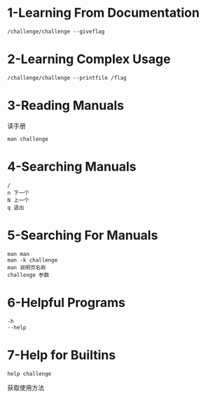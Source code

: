 # 1-Learning From Documentation



```
/challenge/challenge --giveflag
```



# 2-Learning Complex Usage

```
/challenge/challenge --printfile /flag
```



# 3-Reading Manuals

读手册

```
man challenge
```





# 4-Searching Manuals

```
/
n 下一个
N 上一个
q 退出
```



# 5-Searching For Manuals

```
man man
man -k challenge
man 说明页名称
challenge 参数
```



# 6-Helpful Programs 

```
-h
--help
```



# 7-Help for Builtins

```
help challenge
```

获取使用方法
